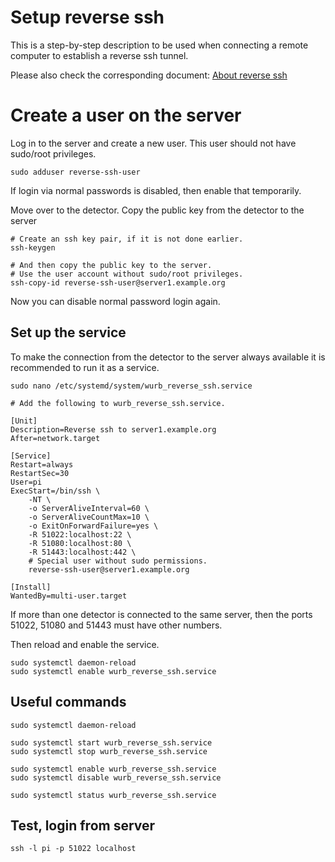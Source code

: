 # Setup reverse ssh

This is a step-by-step description to be used when connecting
a remote computer to establish a reverse ssh tunnel.

Please also check the corresponding document:
[About reverse ssh](docs/about_reverse_ssh.md)

# Create a user on the server

Log in to the server and create a new user.
This user should not have sudo/root privileges.

    sudo adduser reverse-ssh-user

If login via normal passwords is disabled, then enable that
temporarily.

Move over to the detector.
Copy the public key from the detector to the server

    # Create an ssh key pair, if it is not done earlier.
    ssh-keygen

    # And then copy the public key to the server.
    # Use the user account without sudo/root privileges.
    ssh-copy-id reverse-ssh-user@server1.example.org

Now you can disable normal password login again.

## Set up the service

To make the connection from the detector to the server always
available it is recommended to run it as a service.

    sudo nano /etc/systemd/system/wurb_reverse_ssh.service 

    # Add the following to wurb_reverse_ssh.service.

    [Unit]
    Description=Reverse ssh to server1.example.org 
    After=network.target

    [Service]
    Restart=always
    RestartSec=30
    User=pi
    ExecStart=/bin/ssh \
        -NT \
        -o ServerAliveInterval=60 \
        -o ServerAliveCountMax=10 \
        -o ExitOnForwardFailure=yes \
        -R 51022:localhost:22 \
        -R 51080:localhost:80 \
        -R 51443:localhost:442 \
        # Special user without sudo permissions.
        reverse-ssh-user@server1.example.org

    [Install]
    WantedBy=multi-user.target

If more than one detector is connected to the same server, then the
ports 51022, 51080 and 51443 must have other numbers.

Then reload and enable the service.

    sudo systemctl daemon-reload
    sudo systemctl enable wurb_reverse_ssh.service

## Useful commands

    sudo systemctl daemon-reload

    sudo systemctl start wurb_reverse_ssh.service
    sudo systemctl stop wurb_reverse_ssh.service
    
    sudo systemctl enable wurb_reverse_ssh.service
    sudo systemctl disable wurb_reverse_ssh.service

    sudo systemctl status wurb_reverse_ssh.service

## Test, login from server

    ssh -l pi -p 51022 localhost
